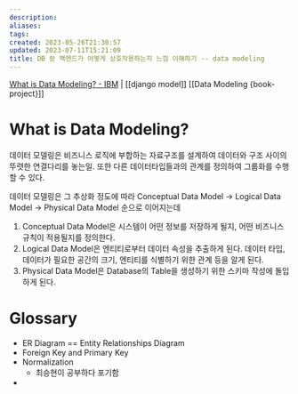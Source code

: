 ```yaml
---
description:
aliases: 
tags: 
created: 2023-05-26T21:30:57
updated: 2023-07-11T15:21:09
title: DB 랑 백엔드가 어떻게 상호작용하는지 느낌 이해하기 -- data modeling
---
```

[What is Data Modeling? - IBM](https://www.ibm.com/topics/data-modeling) | 
[[django model]]
[[Data Modeling {book-project}]]

# What is Data Modeling?

데이터 모델링은 비즈니스 로직에 부합하는 자료구조를 설계하여 데이터와 구조 사이의 뚜렷한 연결다리를 놓는일. 또한 다른 데이터타입들과의 관계를 정의하여 그룹화를 수행할 수 있다.

데이터 모델링은 그 추상화 정도에 따라 Conceptual Data Model -> Logical Data Model -> Physical Data Model 순으로 이어지는데

1. Conceptual Data Model은 시스템이 어떤 정보를 저장하게 될지, 어떤 비즈니스 규칙이 적용될지를 정의한다.
2. Logical Data Model은 엔티티로부터 데이터 속성을 추출하게 된다. 데이터 타입, 데이터가 필요한 공간의 크기, 엔티티를 식별하기 위한 관계 등을 알게 된다.
3. Physical Data Model은 Database의 Table을 생성하기 위한 스키마 작성에 돌입하게 된다.

# Glossary

- ER Diagram == Entity Relationships Diagram
- Foreign Key and Primary Key
- Normalization
	- 최승현이 공부하다 포기함
- 